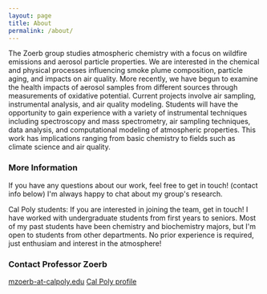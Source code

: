 ```yaml
---
layout: page
title: About
permalink: /about/
---
```


The Zoerb group studies atmospheric chemistry with a focus on wildfire emissions and aerosol particle properties. We are interested in the chemical and physical processes influencing smoke plume composition, particle aging, and impacts on air quality. More recently, we have begun to examine the health impacts of aerosol samples from different sources through measurements of oxidative potential. Current projects involve air sampling, instrumental analysis, and air quality modeling. Students will have the opportunity to gain experience with a variety of instrumental techniques including spectroscopy and mass spectrometry, air sampling techniques, data analysis, and computational modeling of atmospheric properties. This work has implications ranging from basic chemistry to fields such as climate science and air quality.

### More Information

If you have any questions about our work, feel free to get in touch! (contact info below) I'm always happy to chat about my group's research.

Cal Poly students: If you are interested in joining the team, get in touch! I have worked with undergraduate students from first years to seniors. Most of my past students have been chemistry and biochemistry majors, but I'm open to students from other departments. No prior experience is required, just enthusiam and interest in the atmosphere!


### Contact Professor Zoerb

[mzoerb-at-calpoly.edu](mailto:mzoerb@calpoly.edu)
[Cal Poly profile](https://chemistry.calpoly.edu/content/faculty/zoerb_matthew)
